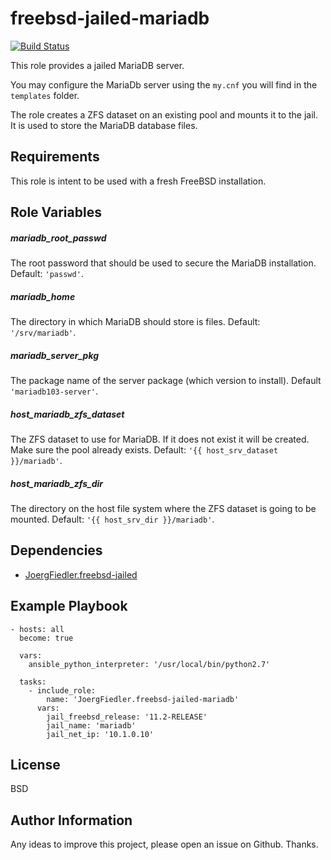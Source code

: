 freebsd-jailed-mariadb
=========

[![Build Status](https://travis-ci.org/JoergFiedler/freebsd-jailed-mariadb.svg?branch=master)](https://travis-ci.org/JoergFiedler/freebsd-jailed-mariadb)

This role provides a jailed MariaDB server.

You may configure the MariaDb server using the `my.cnf` you will find in the `templates` folder.

The role creates a ZFS dataset on an existing pool and mounts it to the jail. It is used to store the MariaDB database files.

Requirements
------------

This role is intent to be used with a fresh FreeBSD installation.

Role Variables
--------------

##### mariadb_root_passwd

The root password that should be used to secure the MariaDB installation. Default: `'passwd'`.

##### mariadb_home

The directory in which MariaDB should store is files. Default: `'/srv/mariadb'`.

##### mariadb_server_pkg

The package name of the server package (which version to install). Default `'mariadb103-server'`.

##### host_mariadb_zfs_dataset

The ZFS dataset to use for MariaDB. If it does not exist it will be created. Make sure the pool already exists. Default: `'{{ host_srv_dataset }}/mariadb'`.

##### host_mariadb_zfs_dir

The directory on the host file system where the ZFS dataset is going to be mounted. Default: `'{{ host_srv_dir }}/mariadb'`.

Dependencies
------------

- [JoergFiedler.freebsd-jailed](https://galaxy.ansible.com/joergfiedler/freebsd-jailed)

Example Playbook
----------------

    - hosts: all
      become: true
    
      vars:
        ansible_python_interpreter: '/usr/local/bin/python2.7'
    
      tasks:
        - include_role:
            name: 'JoergFiedler.freebsd-jailed-mariadb'
          vars:
            jail_freebsd_release: '11.2-RELEASE'
            jail_name: 'mariadb'
            jail_net_ip: '10.1.0.10'

License
-------

BSD

Author Information
------------------

Any ideas to improve this project, please open an issue on Github. Thanks.

